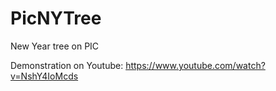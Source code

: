 # PicNYTree
New Year tree on PIC

Demonstration on Youtube: https://www.youtube.com/watch?v=NshY4IoMcds
